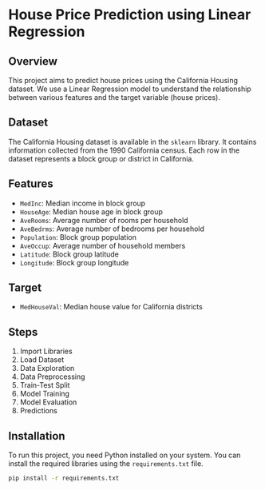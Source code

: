 # House Price Prediction using Linear Regression

## Overview
This project aims to predict house prices using the California Housing dataset. We use a Linear Regression model to understand the relationship between various features and the target variable (house prices).

## Dataset
The California Housing dataset is available in the `sklearn` library. It contains information collected from the 1990 California census. Each row in the dataset represents a block group or district in California.

## Features
- `MedInc`: Median income in block group
- `HouseAge`: Median house age in block group
- `AveRooms`: Average number of rooms per household
- `AveBedrms`: Average number of bedrooms per household
- `Population`: Block group population
- `AveOccup`: Average number of household members
- `Latitude`: Block group latitude
- `Longitude`: Block group longitude

## Target
- `MedHouseVal`: Median house value for California districts

## Steps
1. Import Libraries
2. Load Dataset
3. Data Exploration
4. Data Preprocessing
5. Train-Test Split
6. Model Training
7. Model Evaluation
8. Predictions

## Installation
To run this project, you need Python installed on your system. You can install the required libraries using the `requirements.txt` file.

```bash
pip install -r requirements.txt
